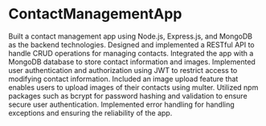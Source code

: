 # ContactManagementApp
Built a contact management app using Node.js, Express.js, and MongoDB as the backend technologies.
Designed and implemented a RESTful API to handle CRUD operations for managing contacts.
Integrated the app with a MongoDB database to store contact information and images.
Implemented user authentication and authorization using JWT to restrict access to modifying contact information.
Included an image upload feature that enables users to upload images of their contacts using multer.
Utilized npm packages such as bcrypt for password hashing and validation to ensure secure user authentication.
Implemented error handling for handling exceptions and ensuring the reliability of the app.
